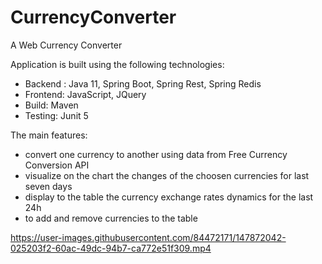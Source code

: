 # CurrencyConverter
A Web Currency Converter

Application is built using the following technologies:

- Backend : Java 11, Spring Boot, Spring Rest, Spring Redis
- Frontend: JavaScript, JQuery
- Build: Maven
- Testing: Junit 5

The main features:

- convert one currency to another using data from Free Currency Conversion API
- visualize on the chart the changes of the choosen currencies for last seven days  
- display to the table the currency exchange rates dynamics for the last 24h
- to add and remove currencies to the table

https://user-images.githubusercontent.com/84472171/147872042-025203f2-60ac-49dc-94b7-ca772e51f309.mp4
